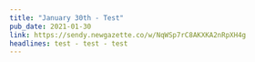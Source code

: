 ```yaml
---
title: "January 30th - Test"
pub_date: 2021-01-30
link: https://sendy.newgazette.co/w/NqWSp7rC8AKXKA2nRpXH4g
headlines: test - test - test
---
```

